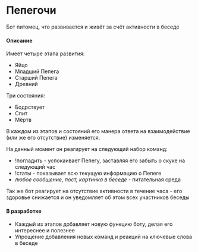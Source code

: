 # Пепегочи
Бот питомец, что развивается и живёт за счёт активности в беседе

#### Описание

Имеет четыре этапа развития:
- Яйцо
- Младший Пепега
- Старший Пепега
- Древний

Три состояния:
- Бодрствует
- Спит
- Мёртв

В каждом из этапов и состояний его манера ответа на взаимодействие (или же его отсутствие) изменяется.

На данный момент он реагирует на следующий набор команд:
- !погладить - успокаивает Пепегу, заставляя его забыть о скуке на следующий час
- !статы - показывает всю текущую информацию о Пепеге
- *любое сообщение, пост, картинка в беседе* - питательная среда

Так же бот реагирует на отсутствие активности в течение часа - его здоровье снижается и он уведомляет об этом всех участников беседы

#### В разработке
- Каждый из этапов добавляет новую функцию боту, делая его интереснее и полезнее
- Упрощение добавления новых команд и реакций на ключевые слова в беседе